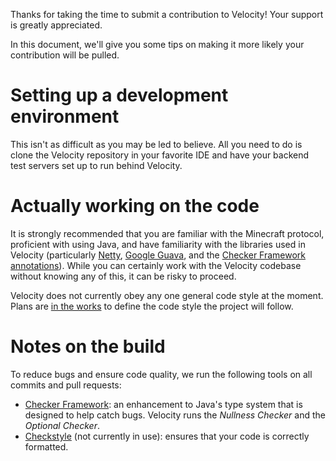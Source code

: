 Thanks for taking the time to submit a contribution to Velocity! Your support
is greatly appreciated.

In this document, we'll give you some tips on making it more likely your
contribution will be pulled.

# Setting up a development environment

This isn't as difficult as you may be led to believe. All you need to do is
clone the Velocity repository in your favorite IDE and have your backend test
servers set up to run behind Velocity.

# Actually working on the code

It is strongly recommended that you are familiar with the Minecraft protocol,
proficient with using Java, and have familiarity with the libraries used in
Velocity (particularly [Netty](https://netty.io), [Google Guava](https://github.com/google/guava),
and the [Checker Framework annotations](https://checkerframework.org/)).
While you can certainly work with the Velocity codebase without knowing any
of this, it can be risky to proceed.

Velocity does not currently obey any one general code style at the moment.
Plans are [in the works](https://github.com/VelocityPowered/Velocity/issues/125)
to define the code style the project will follow.

# Notes on the build

To reduce bugs and ensure code quality, we run the following tools on all commits
and pull requests:

* [Checker Framework](https://checkerframework.org/): an enhancement to Java's type
  system that is designed to help catch bugs. Velocity runs the _Nullness Checker_
  and the _Optional Checker_.
* [Checkstyle](http://checkstyle.sourceforge.net/) (not currently in use): ensures
  that your code is correctly formatted.